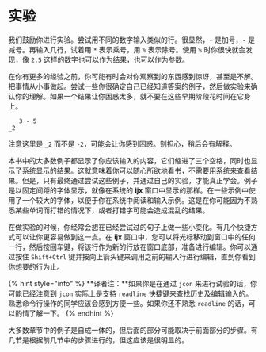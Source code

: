 # 实验

我们鼓励你进行实验。尝试用不同的数字输入类似的行。很显然，`+` 是加号，`-` 是减号。再输入几行，试着用 `*` 表示乘号，用 `%` 表示除号。使用 `%` 时你很快就会发现，像 `2.5` 这样的数字也可以作为结果，也可以作为参数。

在你有更多的经验之前，你可能有时会对你观察到的东西感到惊讶，甚至是不解。把事情从小事做起。尝试一些你很确定自己已经知道答案的例子，然后做实验来确认你的理解。如果一个结果让你困惑太多，就不要在这些早期阶段花时间在它身上。

```text
   3 - 5
_2
```

注意这里是 `_2` 而不是 `-2`，可能会让你感到困惑。别担心，稍后会有解释。

本书中的大多数例子都显示了你应该输入的内容，它们缩进了三个空格，同时也显示了系统显示的结果。这就意味着你可以随心所欲地看书，不需要用系统来查看结果。但是，只有最终通过尝试这些例子，并通过自己的实验，才能真正学会。例子是以固定间距的字体显示，就像在系统的 **ijx** 窗口中显示的那样。在一些示例中使用了一个较大的字体，以便于你在系统中阅读和输入示例。这是在你可能因为不熟悉某些单词而打错的情况下，或者打错字可能会造成混乱的结果。

在做实验的时候，你经常会想在已经尝试过的句子上做一些小变化。有几个快捷方式可以让你更容易做到这一点。在 **ijx** 窗口中，您可以将光标移动到窗口中的任何一行，然后按回车键，将该行作为新的行放在窗口底部，准备进行编辑。你可以通过按住 `Shift+Ctrl` 键并按向上箭头键来调用之前的输入行进行编辑，直到你看到你想要的行为止。

{% hint style="info" %}
**译者注：**如果你是在通过 `jcon` 来进行试验的话，你可能已经注意到 `jcon` 实际上是支持 `readline` 快捷键来查找历史及编辑输入的。熟悉命令行操作的同学应该会感到方便一些。如果你还不熟悉 `readline` 的话，可以酌情了解一下。
{% endhint %}

大多数章节中的例子是自成一体的，但后面的部分可能取决于前面部分的步骤。有几节是根据前几节中的步骤进行的，但这应该是很明显的。

